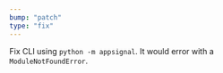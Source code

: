 ```yaml
---
bump: "patch"
type: "fix"
---
```


Fix CLI using `python -m appsignal`. It would error with a `ModuleNotFoundError`.
